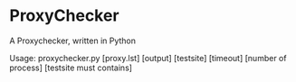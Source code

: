ProxyChecker
============

A Proxychecker, written in Python

Usage: proxychecker.py [proxy.lst] [output] [testsite] [timeout] [number of process] [testsite must contains]
